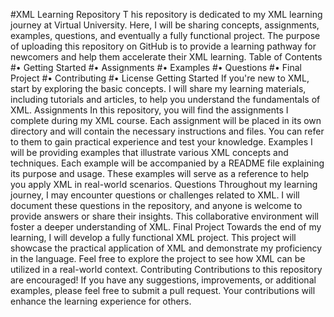 #XML Learning Repository
T
his repository is dedicated to my XML learning journey at Virtual University. Here, I will be sharing concepts, assignments, examples, questions, and eventually a fully functional project. The purpose of uploading this repository on GitHub is to provide a learning pathway for newcomers and help them accelerate their XML learning.
Table of Contents
#•	Getting Started
#•	Assignments
#•	Examples
#•	Questions
#•	Final Project
#•	Contributing
#•	License
Getting Started
If you're new to XML, start by exploring the basic concepts. I will share my learning materials, including tutorials and articles, to help you understand the fundamentals of XML.
Assignments
In this repository, you will find the assignments I complete during my XML course. Each assignment will be placed in its own directory and will contain the necessary instructions and files. You can refer to them to gain practical experience and test your knowledge.
Examples
I will be providing examples that illustrate various XML concepts and techniques. Each example will be accompanied by a README file explaining its purpose and usage. These examples will serve as a reference to help you apply XML in real-world scenarios.
Questions
Throughout my learning journey, I may encounter questions or challenges related to XML. I will document these questions in the repository, and anyone is welcome to provide answers or share their insights. This collaborative environment will foster a deeper understanding of XML.
Final Project
Towards the end of my learning, I will develop a fully functional XML project. This project will showcase the practical application of XML and demonstrate my proficiency in the language. Feel free to explore the project to see how XML can be utilized in a real-world context.
Contributing
Contributions to this repository are encouraged! If you have any suggestions, improvements, or additional examples, please feel free to submit a pull request. Your contributions will enhance the learning experience for others.

